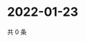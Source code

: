 # 2022-01-23

共 0 条

<!-- BEGIN WEIBO -->
<!-- 最后更新时间 Sun Jan 23 2022 23:00:50 GMT+0800 (China Standard Time) -->

<!-- END WEIBO -->
